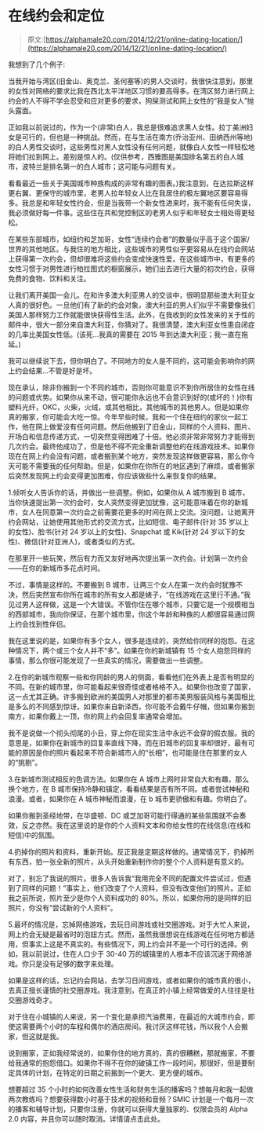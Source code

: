 # 在线约会和定位

> 原文:[https://alphamale20.com/2014/12/21/online-dating-location/](https://alphamale20.com/2014/12/21/online-dating-location/)

我想到了几个例子:

当我开始与湾区(旧金山、奥克兰、圣何塞等)的男人交谈时，我很快注意到，那里的女性对网络的要求比我在西北太平洋地区习惯的要高得多。在湾区努力进行网上约会的人不得不学会忍受和应对更多的要求，狗屎测试和网上女性的“我是女人”抛头露面。

正如我以前说过的，作为一个(非常)白人，我总是很难追求黑人女性。拉丁美洲妇女是可行的，但也是一种挑战。然而，在与生活在南方(乔治亚州、田纳西州等地)的白人男性交谈时，这些男性对黑人女性没有任何问题，就像白人女性一样轻松地将她们拉到网上。差别是惊人的。(仅供参考，西雅图是美国排名第五的白人城市，波特兰是排名第一的白人城市；这可能与问题有关。

看看最近一些关于美国城市种族构成的非常有趣的图表。)我注意到，在达拉斯这样更右翼、更保守的城市里，老男人拉年轻女人比在我居住的极左翼地区要容易得多。我总是和年轻女性约会，但是当我带一个新女性进来时，我不能有任何失误，我必须做好每一件事。这些住在共和党控制区的老男人似乎和年轻女士相处得更轻松。

在某些东部城市，如纽约和芝加哥，女性“连续约会者”的数量似乎高于这个国家/世界的其他地区。与我住的地方相比，这些城市的男性似乎更容易从在线约会网站上获得第一次约会，但却很难将这些约会变成快速性爱。在这些城市中，有更多的女性习惯于对男性进行柏拉图式的橱窗展示，她们出去进行大量的初次约会，获得免费的食物、饮料和关注。

让我们离开美国一会儿。在和许多澳大利亚男人的交谈中，很明显那些澳大利亚女人真的很好色。一旦他们有了新的约会对象，澳大利亚的男人们似乎不需要像我们美国人那样努力工作就能很快获得性生活。此外，在我收到的女性发来的关于性的邮件中，很大一部分来自澳大利亚，你猜对了。我很清楚，澳大利亚女性患自闭症的几率比美国女性低。(该死...我真的需要在 2015 年到达澳大利亚；我一直在拖延。)

我可以继续说下去，但你明白了。不同地方的女人是不同的，这可能会影响你的网上约会结果...不管是好是坏。

现在承认，除非你搬到一个不同的城市，否则你可能意识不到你所居住的女性在线的问题或优势。如果你从来不动，很可能你永远也不会意识到好的(或坏的！)你有塑料光纤，OKC，火柴，火绒，或其他相比，其他城市的其他男人。但是如果你真的搬家，你可能会大吃一惊。今年早些时候，我和一个住在纽约的家伙一起工作，他在网上做爱没有任何问题。然后他搬到了旧金山，同样的个人资料、图片、开场白和信息传递方式，一切突然变得困难了十倍。他必须非常非常努力才能得到几次约会。最终他成功了，但是他不得不完全重新调整他的在线游戏技术。如果你现在在网上约会没有问题，或者搬到某个地方，突然发现这样做更容易，那么你今天可能不需要我的任何帮助。但是，如果你在你所在的地区遇到了麻烦，或者搬家后突然发现网上约会变得更加困难，你应该做些什么来恢复你的结果。

1.倾听女人告诉你的话，并做出一些调整。例如，如果你从 A 城市搬到 B 城市，当你快速提出第一次约会时，女人突然变得更加犹豫，这可能意味着在你的新城市，女人在同意第一次约会之前需要花更多的时间在网上交流。没问题，让她离开约会网站，让她使用其他形式的交流方式，比如短信、电子邮件(针对 35 岁以上的女性)、脸书(针对 24 岁以上的女性)、Snapchat 或 Kik(针对 24 岁以下的女性)、微信(针对亚洲人)，或者类似的方式。

在那里开一些玩笑，然后有力而又友好地再次提出第一次约会。计划第一次约会——在你的新城市多花点时间。

不过，事情是这样的。不要搬到 B 城市，让两三个女人在第一次约会时犹豫不决，然后突然宣布你所在城市的所有女人都是婊子，“在线游戏在这里行不通。”我见过男人这样做，这是一个大错误。不管你住在哪个城市，只要它是一个规模相当的西部城市，我向你保证，在那个城市里，你这个年龄和种族的人都很容易通过网上约会找到性伴侣。

我在这里说的是，如果你有多个女人，很多是连续的，突然给你同样的抱怨。在这种情况下，两个或三个女人并不“多”。如果在你的新城镇有 15 个女人抱怨同样的事情，那么你很可能发现了一些真实的情况，需要做出一些调整。

2.在你的新城市观察一些和你同龄的男人的侧面，看看他们在外表上是否有明显的不同。在新的城市里，你可能看起来很奇怪或者格格不入。如果你也改变了国家，这一点尤其正确。许多搬到欧洲的美国男人对那里的都市美男服装风格与美国相比是多么的不同感到惊讶。如果你来自新泽西，你可能不会戴牛仔帽，但如果你搬到南方，如果你戴上一顶，你的网上约会回复率通常会增加。

我不是说做一个彻头彻尾的小丑，穿上你在现实生活中永远不会穿的假衣服。我的意思是，如果你在新城市的回复率直线下降，而在旧城市的回复率却很好，最有可能的原因是你的照片看起来不符合新城市人的“长相”，也可能是住在那里的女人的“挑剔”。

3.在新城市测试相反的色调方法。如果你在 A 城市上网时非常自大和有趣，那么换个地方，在 B 城市保持冷静和镇定，看看结果是否有所不同。或者尝试神秘和浪漫。或者，如果你在 A 城市神秘而浪漫，在 b 城市更骄傲和有趣。你明白了。

如果你搬到圣经地带，在华盛顿、DC 或芝加哥可能行得通的某些氛围就不会奏效，反之亦然。我在这里说的是你的个人资料文本和你给女性的在线信息(在线和短信)中的氛围。

4.扔掉你的照片和资料，重新开始。反正我是定期这样做的。通常情况下，扔掉所有东西，拍一张全新的照片，从头开始重新制作你的整个个人资料是有意义的。

对了，别忘了我说的照片。很多人告诉我“我用完全不同的配置文件尝试过，但遇到了同样的问题！”事实上，他们改变了个人资料，但没有改变他们的照片。正如我之前所说，照片至少是你个人资料成功的 80%。所以，如果你用的是同样的旧照片，你没有“尝试新的个人资料”。

5.最坏的情况是，忘掉网络游戏，去玩日间游戏或社交圈游戏。对于大忙人来说，网上约会无疑是最省时的泡妞方式。然而，虽然我很想说在线游戏在任何地方都适用，但事实上这是不真实的。有些情况下，网上约会并不是一个可行的选择。例如，我以前说过，住在人口少于 30-40 万的城镇里的人根本不应该沉迷于网络游戏。你只是没有足够的数字来处理。

如果是这样的话，忘记约会网站，去学习日间游戏，或者如果你的城市真的很小，去真正擅长谨慎的社交圈游戏。我注意到，在真正的小镇上经常做爱的人往往是社交圈游戏奇才。

对于住在小城镇的人来说，另一个变化是承担汽油费用，在最近的大城市约会，即使这需要两个小时的车程和偶尔的酒店房间。我讨厌这样花钱，所以我个人会搬家，但这就是我。

说到搬家，正如我经常说的，如果你住的地方真的，真的很糟糕，那就搬家，不要给我通常的抱怨借口。如果你不得不在你的破镇工作一段时间，那很好，但是要制定具体的计划，在特定的日期之前搬到一个更大、更方便的城市。

想要超过 35 个小时的如何改善女性生活和财务生活的播客吗？想每月和我一起做两次教练吗？想要获得数小时基于技术的视频和音频？SMIC 计划是一个每月一次的播客和辅导计划，只要你注册，你就可以获得大量独家的、仅限会员的 Alpha 2.0 内容，并且你可以随时取消。详情请点击此处。